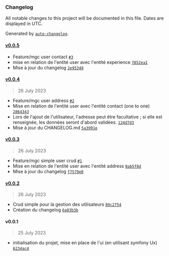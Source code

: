 ### Changelog

All notable changes to this project will be documented in this file. Dates are displayed in UTC.

Generated by [`auto-changelog`](https://github.com/CookPete/auto-changelog).

#### [v0.0.5](https://github.com/DTC-Formation/symfony-relationship-mgcodeur/compare/v0.0.4...v0.0.5)

- Feature/mgc user contact [`#3`](https://github.com/DTC-Formation/symfony-relationship-mgcodeur/pull/3)
- mise en relation de l'entité user avec l'entité experience [`7852ea1`](https://github.com/DTC-Formation/symfony-relationship-mgcodeur/commit/7852ea1b0387a3c1ae992c78e78760a798908923)
- Mise à jour du changelog [`2e95349`](https://github.com/DTC-Formation/symfony-relationship-mgcodeur/commit/2e95349b4447eb0209a9c3e69513d9e8f9a71233)

#### [v0.0.4](https://github.com/DTC-Formation/symfony-relationship-mgcodeur/compare/v0.0.3...v0.0.4)

> 26 July 2023

- Feature/mgc user address [`#2`](https://github.com/DTC-Formation/symfony-relationship-mgcodeur/pull/2)
- Mise en relation de l'entité user avec l'entité contact (one to one) [`2864343`](https://github.com/DTC-Formation/symfony-relationship-mgcodeur/commit/2864343c1f4b2cf0ce833899a8f14b867bee587e)
- Lors de l'ajout de l'utilisateur, l'adresse peut être facultative ; si elle est renseignée, les données seront d'abord validées. [`124d7d3`](https://github.com/DTC-Formation/symfony-relationship-mgcodeur/commit/124d7d30db3f085e5d1ce47bf4bf732c9a942319)
- Mise à jour du CHANGELOG.md [`5a3991e`](https://github.com/DTC-Formation/symfony-relationship-mgcodeur/commit/5a3991ed86fe8333cc8ef636d039c5cd5b7f10ba)

#### [v0.0.3](https://github.com/DTC-Formation/symfony-relationship-mgcodeur/compare/v0.0.2...v0.0.3)

> 26 July 2023

- Feature/mgc simple user crud [`#1`](https://github.com/DTC-Formation/symfony-relationship-mgcodeur/pull/1)
- Mise en relation de l'entité user avec l'entité address [`0ab5f8d`](https://github.com/DTC-Formation/symfony-relationship-mgcodeur/commit/0ab5f8d44d77d8dba56ce4e29305f312082555d6)
- Mise à jour du changelog [`f7579e0`](https://github.com/DTC-Formation/symfony-relationship-mgcodeur/commit/f7579e0a0a64c1ce6025738254dcd798d462f936)

#### [v0.0.2](https://github.com/DTC-Formation/symfony-relationship-mgcodeur/compare/v0.0.1...v0.0.2)

> 26 July 2023

- Crud simple pour la gestion des utilisateurs [`89c2754`](https://github.com/DTC-Formation/symfony-relationship-mgcodeur/commit/89c27542af68ab966db1e98b42e1720ad8a7819a)
- Création du changelog [`6a03b3b`](https://github.com/DTC-Formation/symfony-relationship-mgcodeur/commit/6a03b3b3dcb91bab74b6c372e5fcc1c3fa74e167)

#### v0.0.1

> 25 July 2023

- initialisation du projet, mise en place de l'ui (en utilisant symfony Ux) [`6234ac4`](https://github.com/DTC-Formation/symfony-relationship-mgcodeur/commit/6234ac4e8fa90182f8e25ed9c1647bc1ad13571f)
